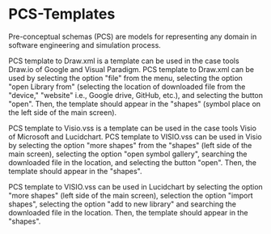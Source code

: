 # PCS-Templates
Pre-conceptual schemas (PCS) are models for representing any domain in software engineering and simulation process.

PCS template to Draw.xml is a template can be used in the case tools Draw.io of Google and Visual Paradigm.
PCS template to Draw.xml can be used by selecting the option "file" from the menu, selecting the option "open Library from" (selecting the location of downloaded file from the "device," "website" i.e., Google drive, GitHub, etc.), and selecting the button "open". Then, the template should appear in the "shapes" (symbol place on the left side of the main screen).

PCS template to Visio.vss is a template can be used in the case tools Visio of Microsoft and Lucidchart.
PCS template to VISIO.vss can be used in Visio by selecting  the option "more shapes" from the "shapes" (left side of the main screen), selecting the option "open symbol gallery", searching the downloaded file in the location, and selecting the button "open". Then, the template should appear in the "shapes".

PCS template to VISIO.vss can be used in Lucidchart by selecting the option "more shapes" (left side of the main screen), selection the option "import shapes", selecting the option "add to new library" and searching the downloaded file in the location. Then, the template should appear in the "shapes".
